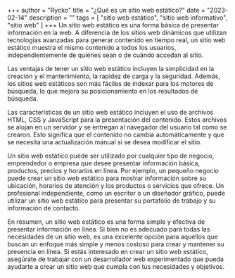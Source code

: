 +++
author = "Rycko"
title = "¿Qué es un sitio web estático?"
date = "2023-02-14"
description = ""
tags = [
    "sitio web estático",
    "sitio web informativo",
		"sitio web"
]
+++
Un sitio web estático es una forma básica de presentar información en la web. A diferencia de los sitios web dinámicos que utilizan tecnologías avanzadas para generar contenido en tiempo real, un sitio web estático muestra el mismo contenido a todos los usuarios, independientemente de quiénes sean o de cuándo accedan al sitio.

Las ventajas de tener un sitio web estático incluyen la simplicidad en la creación y el mantenimiento, la rapidez de carga y la seguridad. Además, los sitios web estáticos son más fáciles de indexar para los motores de búsqueda, lo que mejora su posicionamiento en los resultados de búsqueda.

Las características de un sitio web estático incluyen el uso de archivos HTML, CSS y JavaScript para la presentación del contenido. Estos archivos se alojan en un servidor y se entregan al navegador del usuario tal como se crearon. Esto significa que el contenido no cambia automáticamente y que se necesita una actualización manual si se desea modificar el sitio.

Un sitio web estático puede ser utilizado por cualquier tipo de negocio, emprendedor o empresa que desee presentar información básica, productos, precios y horarios en línea. Por ejemplo, un pequeño negocio puede crear un sitio web estático para mostrar información sobre su ubicación, horarios de atención y los productos o servicios que ofrece. Un profesional independiente, como un escritor o un diseñador gráfico, puede utilizar un sitio web estático para presentar su portafolio de trabajo y su información de contacto.

En resumen, un sitio web estático es una forma simple y efectiva de presentar información en línea. Si bien no es adecuado para todas las necesidades de un sitio web, es una excelente opción para aquellos que buscan un enfoque más simple y menos costoso para crear y mantener su presencia en línea. Si estás interesado en crear un sitio web estático, asegúrate de trabajar con un desarrollador web experimentado que pueda ayudarte a crear un sitio web que cumpla con tus necesidades y objetivos.